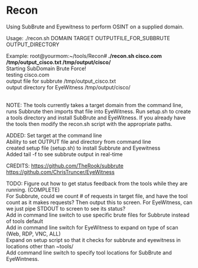 # Recon
Using SubBrute and Eyewitness to perform OSINT on a supplied domain.

Usage:
./recon.sh DOMAIN TARGET OUTPUTFILE_FOR_SUBBRUTE OUTPUT_DIRECTORY

Example:
root@yourmom:~/tools/Recon#<b> ./recon.sh cisco.com /tmp/output_cisco.txt /tmp/output/cisco/ </b><br>
Starting SubDomain Brute Force! <br>
testing cisco.com <br>
output file for subbrute /tmp/output_cisco.txt <br>
output directory for EyeWitness /tmp/output/cisco/ <br>
<WAIT UNTIL COMPLETION><br>

NOTE:
The tools currently takes a target domain from the command line, runs Subbrute then imports that file into EyeWitness. Run setup.sh to create a tools directory and install SubBrute and EyeWitness. If you already have the tools then modify the recon.sh script with the appropriate paths.

ADDED:
Set target at the command line  <br>
Ability to set OUTPUT file and directory from command line <br>
created setup file (setup.sh) to install Subbrute and Eyewitness <br>
Added tail -f to see subbrute output in real-time <br>

CREDITS:
https://github.com/TheRook/subbrute  <br>
https://github.com/ChrisTruncer/EyeWitness  <br>

TODO:
Figure out how to get status feedback from the tools while they are running. (COMPLETE)  <br>
  For Subbrute, could we count # of requests in target file, and have the tool count as it makes requests? Then output this to screen.
  For EyeWitness, can we just pipe STDOUT to screen to see its status?  <br>
Add in command line switch to use specific brute files for Subbrute instead of tools default  <br>
Add in command line switch for EyeWitness to expand on type of scan (Web, RDP, VNC, ALL)  <br>
Expand on setup script so that it checks for subbrute and eyewitness in locations other than ~tools/  <br>
Add command line switch to specify tool locations for SubBrute and EyeWintness.  <br>

